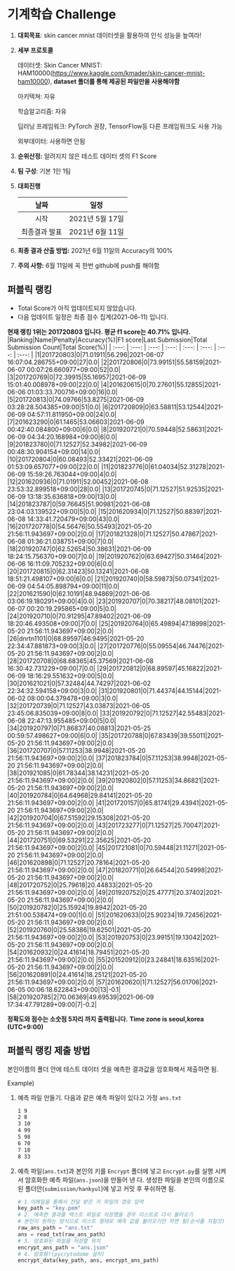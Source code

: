 # **기계학습 Challenge**
1. **대회목표**: skin cancer mnist 데이터셋을 활용하여 인식 성능을 높여라!

2. **세부 프로토콜**

   데이터셋: Skin Cancer MNIST: HAM10000(https://www.kaggle.com/kmader/skin-cancer-mnist-ham10000), 
           **dataset 폴더를 통해 제공된 파일만을 사용해야함**

   아키텍쳐: 자유

   학습알고리즘: 자유

   딥러닝 프레임워크: PyTorch 권장, TensorFlow등 다른 프레임워크도 사용 가능

   외부데이터: 사용하면 안됨

3. **순위산정:** 알려지지 않은 테스트 데이터 셋의 F1 Score

4. **팀 구성**: 기본 1인 1팀

5. **대회진행**

   |     날짜      |      일정       |
   | :-----------: | :-------------: |
   |     시작      | 2021년 5월 17일 |
   | 최종결과 발표 | 2021년 6월 11일  |

6. **최종 결과 산출 방법:** 2021년 6월 11일의 Accuracy의 100%

7. **주의 사항:** 6월 11일에 꼭 한번 github에 push를 해야함


## 퍼블릭 랭킹

  
- Total Score가 아직 업데이트되지 않았습니다. 
 - 다음 업데이트 일정은 최종 점수 집계(2021-06-11) 입니다.
  
**현재 랭킹 1위는 201720803 입니다. 평균 f1 score는 40.71% 입니다.**
|Ranking|Name|Penalty|Accuracy(%)|F1 score|Last Submission|Total Submission Count|Total Score(%)|
| :---: | :---: | :---: | :---: | :---: | :---: | :---: | :---: |
|1|201720803|0|71.01911|56.296|2021-06-07 16:07:04.286755+09:00|27|0.0|
|2|201720806|0|73.99151|55.58159|2021-06-07 00:07:26.660977+09:00|52|0.0|
|3|201720769|0|72.39915|55.16957|2021-06-09 15:01:40.008978+09:00|22|0.0|
|4|201620615|0|70.27601|55.12855|2021-06-06 01:03:33.700716+09:00|16|0.0|
|5|201720813|0|74.09766|53.8275|2021-06-09 03:28:28.504385+09:00|51|0.0|
|6|201720809|0|63.58811|53.12544|2021-06-09 04:57:11.811950+09:00|24|0.0|
|7|201623290|0|61.1465|53.06603|2021-06-09 00:42:40.084800+09:00|6|0.0|
|8|201920721|0|70.59448|52.58631|2021-06-09 04:34:20.168984+09:00|6|0.0|
|9|201823780|0|71.12527|52.34982|2021-06-09 00:48:30.904154+09:00|14|0.0|
|10|201720804|0|60.08493|52.33421|2021-06-09 01:53:09.657077+09:00|22|0.0|
|11|201823776|0|61.04034|52.31278|2021-06-09 15:59:26.763044+09:00|4|0.0|
|12|201620936|0|71.01911|52.00452|2021-06-08 23:53:32.899518+09:00|28|0.0|
|13|201720745|0|71.12527|51.92535|2021-06-09 13:18:35.636818+09:00|13|0.0|
|14|201823787|0|59.76645|51.90981|2021-06-08 23:04:03.139522+09:00|5|0.0|
|15|201620934|0|71.12527|50.88397|2021-06-08 14:33:41.720479+09:00|43|0.0|
|16|201720778|0|54.56476|50.55493|2021-05-20 21:56:11.943697+09:00|2|0.0|
|17|201821328|0|71.12527|50.47867|2021-06-08 01:36:21.038751+09:00|7|0.0|
|18|201920747|0|62.52654|50.38631|2021-06-09 18:24:15.756370+09:00|7|0.0|
|19|201920762|0|63.69427|50.31464|2021-06-06 16:11:09.705232+09:00|6|0.0|
|20|201720815|0|62.31423|50.13241|2021-06-08 18:51:21.498107+09:00|6|0.0|
|21|201920740|0|58.59873|50.07341|2021-06-09 04:54:05.898794+09:00|11|0.0|
|22|201621590|0|62.10191|48.94869|2021-06-06 03:06:19.180291+09:00|4|0.0|
|23|201920707|0|70.38217|48.08101|2021-06-07 00:20:19.295865+09:00|5|0.0|
|24|201920710|0|70.91295|47.89402|2021-06-09 18:20:46.493508+09:00|7|0.0|
|25|201920764|0|65.49894|47.18998|2021-05-20 21:56:11.943697+09:00|2|0.0|
|26|dnrtn1101|0|68.89597|46.9495|2021-05-20 22:34:47.881873+09:00|3|0.0|
|27|201720776|0|55.09554|46.74476|2021-05-20 21:56:11.943697+09:00|2|0.0|
|28|201720708|0|68.68365|45.37569|2021-06-08 16:30:42.731229+09:00|7|0.0|
|29|201720812|0|68.89597|45.16822|2021-06-09 18:16:29.551632+09:00|5|0.0|
|30|201621021|0|57.32484|44.74297|2021-06-02 22:34:32.594158+09:00|3|0.0|
|31|201920801|0|71.44374|44.15144|2021-06-02 08:00:04.379478+09:00|3|0.0|
|32|201720739|0|71.12527|43.03873|2021-06-05 23:45:06.835039+09:00|8|0.0|
|33|201920792|0|71.12527|42.55483|2021-06-08 22:47:13.955485+09:00|5|0.0|
|34|201920797|0|71.86837|40.08813|2021-05-25 00:59:57.498627+09:00|6|0.0|
|35|201720788|0|67.83439|39.55011|2021-05-20 21:56:11.943697+09:00|2|0.0|
|36|201720707|0|57.11253|38.9948|2021-05-20 21:56:11.943697+09:00|2|0.0|
|37|201823784|0|57.11253|38.9948|2021-05-20 21:56:11.943697+09:00|2|0.0|
|38|201921085|0|61.78344|38.14231|2021-05-20 21:56:11.943697+09:00|2|0.0|
|39|201920802|0|57.11253|34.86821|2021-05-20 21:56:11.943697+09:00|2|0.0|
|40|201920784|0|64.64968|29.84141|2021-05-20 21:56:11.943697+09:00|2|0.0|
|41|201720157|0|65.81741|29.43941|2021-05-20 21:56:11.943697+09:00|2|0.0|
|42|201920704|0|67.51592|29.15308|2021-05-20 21:56:11.943697+09:00|2|0.0|
|43|201723277|0|71.12527|25.70047|2021-05-20 21:56:11.943697+09:00|2|0.0|
|44|201720751|0|69.53291|22.35625|2021-05-20 21:56:11.943697+09:00|2|0.0|
|45|201721081|0|70.59448|21.11271|2021-05-20 21:56:11.943697+09:00|2|0.0|
|46|201620898|0|71.12527|20.78164|2021-05-20 21:56:11.943697+09:00|2|0.0|
|47|201820771|0|26.64544|20.54998|2021-05-20 21:56:11.943697+09:00|2|0.0|
|48|201720752|0|25.79618|20.44833|2021-05-20 21:56:11.943697+09:00|2|0.0|
|49|201920752|0|25.47771|20.37402|2021-05-20 21:56:11.943697+09:00|2|0.0|
|50|201920782|0|25.15924|19.8942|2021-05-20 21:51:00.538474+09:00|1|0.0|
|51|201620633|0|25.90234|19.72456|2021-05-20 21:56:11.943697+09:00|2|0.0|
|52|201920760|0|25.58386|19.62501|2021-05-20 21:56:11.943697+09:00|2|0.0|
|53|201920753|0|23.99151|19.13042|2021-05-20 21:56:11.943697+09:00|2|0.0|
|54|201620932|0|24.41614|18.79451|2021-05-20 21:56:11.943697+09:00|2|0.0|
|55|201520912|0|23.24841|18.63516|2021-05-20 21:56:11.943697+09:00|2|0.0|
|56|201620891|0|24.41614|18.25121|2021-05-20 21:56:11.943697+09:00|2|0.0|
|57|201620620|1|71.12527|56.01706|2021-06-05 00:06:18.622843+09:00|13|-0.1|
|58|201920785|2|70.06369|49.69539|2021-06-09 17:34:47.791289+09:00|7|-0.2|


**정확도와 점수는 소숫점 5자리 까지 출력됩니다.**
**Time zone is seoul,korea (UTC+9:00)**
## 퍼블릭 랭킹 제출 방법

본인이름의 폴더 안에 테스트 데이터 셋을 예측한 결과값을 암호화해서 제출하면 됨.

Example) 

1. 예측 파일 만들기. 다음과 같은 예측 파일이 있다고 가정 `ans.txt`

   ```tex
   1 9
   2 8
   3 10
   4 99
   5 98
   6 70
   7 18
   8 33
   ```

2. 예측 파일(`ans.txt`)과 본인의 키를 `Encrypt` 폴더에 넣고 `Encrypt.py`를 실행 시켜서 암호화한 예측 파일(`ans.json`)을 만들어 낸 다. 생성한 파일을 본인의 이름으로 된 폴더안(`submission/hankyul`)에 넣고 커밋 후 푸쉬하면 됨.

   ```python
   # 1.이메일을 통해서 전달 받은 키 파일의 경로 입력
   key_path = "key.pem"
   # 2. 예측한 결과를 텍스트 파일로 저장했을 경우 리스트로 다시 불러오기
   # 본인이 원하는 방식으로 리스트 형태로 예측 값을 불러오기만 하면 됨(순서를 지킬것)
   raw_ans_path = "ans.txt"
   ans = read_txt(raw_ans_path)
   # 3. 암호화된 파일을 저장할 위치
   encrypt_ans_path = "ans.json"
   # 4. 암호화!(pycrytodome 설치)
   encrypt_data(key_path, ans, encrypt_ans_path)
   ```




